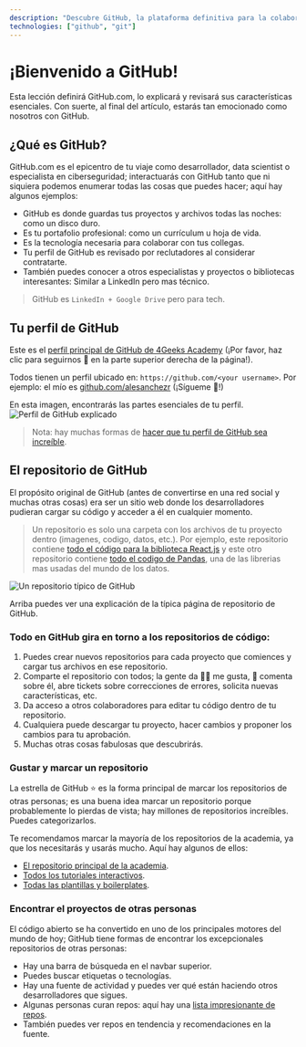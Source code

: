 ```yaml
---
description: "Descubre GitHub, la plataforma definitiva para la colaboración en código y la gestión de proyectos. Aprende a crear tu perfil y a conectar con la comunidad tecnológica." 
technologies: ["github", "git"]
---
```


# ¡Bienvenido a GitHub!

Esta lección definirá GitHub.com, lo explicará y revisará sus características esenciales. Con suerte, al final del artículo, estarás tan emocionado como nosotros con GitHub.

## ¿Qué es GitHub?

GitHub.com es el epicentro de tu viaje como desarrollador, data scientist o especialista en ciberseguridad; interactuarás con GitHub tanto que ni siquiera podemos enumerar todas las cosas que puedes hacer; aquí hay algunos ejemplos:

- GitHub es donde guardas tus proyectos y archivos todas las noches: como un disco duro.
- Es tu portafolio profesional: como un currículum u hoja de vida.
- Es la tecnología necesaria para colaborar con tus collegas.
- Tu perfil de GitHub es revisado por reclutadores al considerar contratarte.
- También puedes conocer a otros especialistas y proyectos o bibliotecas interesantes: Similar a LinkedIn pero mas técnico.

> GitHub es `LinkedIn + Google Drive` pero para tech.

## Tu perfil de GitHub

Este es el [perfil principal de GitHub de 4Geeks Academy](https://github.com/4geeksacademy/) (¡Por favor, haz clic para seguirnos 🙂 en la parte superior derecha de la página!).

Todos tienen un perfil ubicado en: `https://github.com/<your username>`.
Por ejemplo: el mío es [github.com/alesanchezr](https://github.com/alesanchezr) (¡Sígueme 🙂!)

En esta imagen, encontrarás las partes esenciales de tu perfil.
![Perfil de GitHub explicado](https://github.com/breatheco-de/content/blob/master/src/assets/images/github-profile.png?raw=true)

> Nota: hay muchas formas de [hacer que tu perfil de GitHub sea increíble](https://4geeks.com/es/lesson/building-your-github-profile-and-reputation-es).

## El repositorio de GitHub

El propósito original de GitHub (antes de convertirse en una red social y muchas otras cosas) era ser un sitio web donde los desarrolladores pudieran cargar su código y acceder a él en cualquier momento.

> Un repositorio es solo una carpeta con los archivos de tu proyecto dentro (imagenes, codigo, datos, etc.). Por ejemplo, este repositorio contiene [todo el código para la biblioteca React.js](https://github.com/facebook/react) y este otro repositorio contiene [todo el codigo de Pandas](https://github.com/pandas-dev/pandas), una de las librerias mas usadas del mundo de los datos.

![Un repositorio típico de GitHub](https://raw.githubusercontent.com/breatheco-de/knowledge-base/main/images/breatheco-de-exercise-postcard-The-ideal-first-project-for-anyone-interested-in-practicing-HTML-CSS-with-a-real-life-example-.png)

Arriba puedes ver una explicación de la típica página de repositorio de GitHub.

### Todo en GitHub gira en torno a los repositorios de código:

1. Puedes crear nuevos repositorios para cada proyecto que comiences y cargar tus archivos en ese repositorio.
2. Comparte el repositorio con todos; la gente da 👍🏼 me gusta, 📣 comenta sobre él, abre tickets sobre correcciones de errores, solicita nuevas características, etc.
3. Da acceso a otros colaboradores para editar tu código dentro de tu repositorio.
4. Cualquiera puede descargar tu proyecto, hacer cambios y proponer los cambios para tu aprobación.
5. Muchas otras cosas fabulosas que descubrirás.

### Gustar y marcar un repositorio

La estrella de GitHub ⭐️ es la forma principal de marcar los repositorios de otras personas; es una buena idea marcar un repositorio porque probablemente lo pierdas de vista; hay millones de repositorios increíbles. Puedes categorizarlos.

Te recomendamos marcar la mayoría de los repositorios de la academia, ya que los necesitarás y usarás mucho. Aquí hay algunos de ellos:

- [El repositorio principal de la academia](https://github.com/4GeeksAcademy/About-4Geeks-Academy).
- [Todos los tutoriales interactivos](https://github.com/4GeeksAcademy/Interactive-Tutorials).
- [Todas las plantillas y boilerplates](https://github.com/4GeeksAcademy/Templates-Boilerplates).

### Encontrar el proyectos de otras personas

El código abierto se ha convertido en uno de los principales motores del mundo de hoy; GitHub tiene formas de encontrar los excepcionales repositorios de otras personas:

- Hay una barra de búsqueda en el navbar superior.
- Puedes buscar etiquetas o tecnologías.
- Hay una fuente de actividad y puedes ver qué están haciendo otros desarrolladores que sigues.
- Algunas personas curan repos: aquí hay una [lista impresionante de repos](https://github.com/topics/awesome).
- También puedes ver repos en tendencia y recomendaciones en la fuente.

